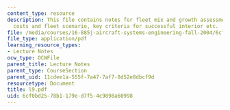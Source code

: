 ```yaml
---
content_type: resource
description: This file contains notes for fleet mix and growth assessment, airline
  costs and fleet scenario, key criteria for successful interior etc.
file: /media/courses/16-885j-aircraft-systems-engineering-fall-2004/6cf0bd2578b1179ed7f54c9898a60998_l9.pdf
file_type: application/pdf
learning_resource_types:
- Lecture Notes
ocw_type: OCWFile
parent_title: Lecture Notes
parent_type: CourseSection
parent_uid: 11cdee1a-555f-7a47-7af7-8d52e8dbcf9d
resourcetype: Document
title: l9.pdf
uid: 6cf0bd25-78b1-179e-d7f5-4c9898a60998
---
```


